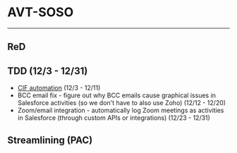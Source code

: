 # AVT-SOSO



---

## ReD


## TDD (12/3 - 12/31)
- [CIF automation](https://github.com/jerrytigerxu/AVT-SOSO/blob/main/CIF%20Automation%20Cycle.md) (12/3 - 12/11)
- BCC email fix - figure out why BCC emails cause graphical issues in Salesforce activities (so we don't have to also use Zoho) (12/12 - 12/20)
- Zoom/email integration - automatically log Zoom meetings as activities in Salesforce (through custom APIs or integrations) (12/23 - 12/31)

## Streamlining (PAC)


